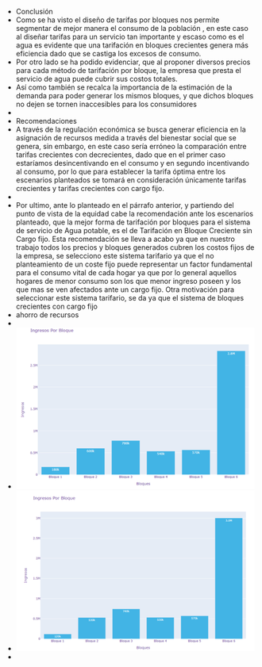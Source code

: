 - Conclusión
- Como se ha visto el diseño de tarifas por bloques nos permite segmentar de mejor manera el consumo de la población , en este caso al diseñar tarifas para un servicio tan importante y escaso como es el agua es evidente que una tarifación en bloques crecientes genera más eficiencia dado que se castiga los excesos de consumo.
- Por otro lado se ha podido evidenciar, que al proponer diversos precios para cada método de tarifación  por bloque, la empresa que presta el servicio de agua puede cubrir sus costos totales.
- Así como también se recalca la importancia de la estimación de la demanda para poder generar los mismos bloques, y que dichos bloques no dejen se tornen inaccesibles para los consumidores
-
- Recomendaciones
- A través de la regulación económica se busca generar eficiencia en la asignación de recursos medida a través del bienestar social que se genera, sin embargo, en este caso sería erróneo la comparación entre tarifas crecientes con decrecientes, dado que en el primer caso estaríamos desincentivando en el consumo y en segundo incentivando al consumo, por lo que para establecer la tarifa óptima entre los escenarios planteados se tomará en consideración únicamente tarifas crecientes y tarifas crecientes con cargo fijo.
-
- Por ultimo, ante lo planteado en el párrafo anterior, y partiendo del punto de vista de la equidad  cabe la recomendación ante los escenarios planteado,  que la mejor forma de tarifación por bloques para el sistema de servicio de Agua potable, es el de Tarifación en Bloque Creciente sin Cargo fijo. Esta recomendación se lleva a acabo ya que en nuestro trabajo todos los precios y bloques generados cubren los costos fijos de la empresa, se selecciono este sistema tarifario ya que  el no planteamiento de un coste fijo puede  representar un factor fundamental para el consumo vital de cada hogar ya que por lo general aquellos hogares de menor consumo son los que menor ingreso poseen y los que mas se ven afectados ante un cargo fijo. Otra motivación para seleccionar este sistema tarifario, se da ya que el sistema de bloques crecientes con cargo fijo
- ahorro de recursos
-
- ![image.png](../assets/image_1656199939217_0.png)
- ![image.png](../assets/image_1656199950789_0.png)
-